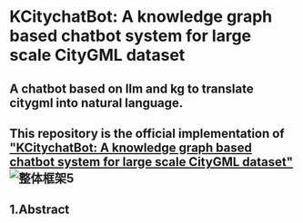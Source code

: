 # KCitychatBot: A knowledge graph based chatbot system for large scale CityGML dataset
A chatbot based on llm and kg to translate citygml into natural language.
---
This repository is the official implementation of [<u>"KCitychatBot: A knowledge graph based chatbot system for large scale CityGML dataset"</u>]()
![整体框架5](https://github.com/user-attachments/assets/4826558b-9c48-406c-9790-c542ce991b03)
---
## 1.Abstract




